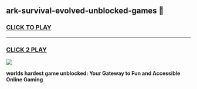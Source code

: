 
## ark-survival-evolved-unblocked-games 👋
<h3>
<a href="https://premium.freeplayer.one?title=ark-survival-evolved-unblocked-games&ref=14F">CLICK TO PLAY</a></h3>
<hr>

<h3>
<a href="https://premium.freeplayer.one?title=ark-survival-evolved-unblocked-games&ref=14F">CLICK 2 PLAY</a>
  
</h3>

<a href="https://premium.freeplayer.one?title=ark-survival-evolved-unblocked-games&ref=12F/"><img src="https://clearcache.store/games.png"></a>


**worlds hardest game unblocked: Your Gateway to Fun and Accessible Online Gaming**
